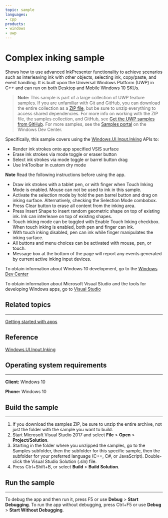 ```yaml
---
topic: sample
languages:
- cpp
products:
- windows
- uwp
---
```


<!---
  category: CustomUserInteractions Inking
  samplefwlink: http://go.microsoft.com/fwlink/p/?LinkId=620522
--->

# Complex inking sample

Shows how to use advanced InkPresenter functionality to achieve scenarios such as interleaving ink with other objects, selecting ink, 
copy/paste, and event handling.  It is built upon the Universal Windows Platform (UWP) in C++ and can run on both Desktop and Mobile Windows 10 SKUs.

> **Note:** This sample is part of a large collection of UWP feature samples. 
> If you are unfamiliar with Git and GitHub, you can download the entire collection as a 
> [ZIP file](https://github.com/Microsoft/Windows-universal-samples/archive/master.zip), but be 
> sure to unzip everything to access shared dependencies. For more info on working with the ZIP file, 
> the samples collection, and GitHub, see [Get the UWP samples from GitHub](https://aka.ms/ovu2uq). 
> For more samples, see the [Samples portal](https://aka.ms/winsamples) on the Windows Dev Center. 

Specifically, this sample covers using the [Windows.UI.Input.Inking](http://msdn.microsoft.com/library/windows/apps/br208524) APIs to:
-   Render ink strokes onto app specified VSIS surface
-   Erase ink strokes via mode toggle or eraser button
-   Select ink strokes via mode toggle or barrel button drag
-   Use InkToolbar in custom dry mode

**Note**  Read the following instructions before using the app.

-   Draw ink strokes with a tablet pen, or with finger when Touch Inking Mode is enabled.  Mouse can not be used to ink in this sample.
-   Activate the selection mode by hold the pen barrel button and drag on inking surface.  Alternatively, checking the Selection Mode combobox.
-   Press Clear button to erase all content from the inking area.
-   Press Insert Shape to insert random geometric shape on top of existing ink.  Ink can interleave on top of existing shapes.
-   Touch inking mode can be toggled with Enable Touch Inking checkbox.  When touch inking is enabled, both pen and finger can ink.
-   With touch inking disabled, pen can ink while finger manipulates the inking surface.
-   All buttons and menu choices can be activated with mouse, pen, or touch.
-   Message box at the bottom of the page will report any events generated by current active inking input devices.

To obtain information about Windows 10 development, go to the [Windows Dev Center](http://go.microsoft.com/fwlink/?LinkID=532421)

To obtain information about Microsoft Visual Studio and the tools for developing Windows apps, go to [Visual Studio](http://go.microsoft.com/fwlink/?LinkID=532422)

## Related topics
--------------

[Getting started with apps](http://msdn.microsoft.com/library/windows/apps/)  

## Reference

[Windows.UI.Input.Inking](http://msdn.microsoft.com/library/windows/apps/br208524)  

## Operating system requirements
-----------------------------

**Client:** Windows 10

**Phone:** Windows 10

## Build the sample
----------------

1. If you download the samples ZIP, be sure to unzip the entire archive, not just the folder with the sample you want to build. 
2. Start Microsoft Visual Studio 2017 and select **File** \> **Open** \> **Project/Solution**.
3. Starting in the folder where you unzipped the samples, go to the Samples subfolder, then the subfolder for this specific sample, then the subfolder for your preferred language (C++, C#, or JavaScript). Double-click the Visual Studio Solution (.sln) file.
4. Press Ctrl+Shift+B, or select **Build** \> **Build Solution**.

## Run the sample
--------------
To debug the app and then run it, press F5 or use **Debug** \> **Start Debugging**. To run the app without debugging, press Ctrl+F5 or use **Debug** \> **Start Without Debugging**.


